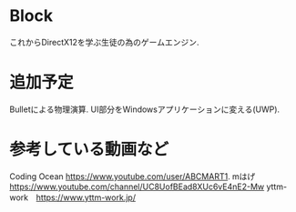 # Block
これからDirectX12を学ぶ生徒の為のゲームエンジン.
# 追加予定
Bulletによる物理演算.
UI部分をWindowsアプリケーションに変える(UWP).
# 参考している動画など
Coding Ocean https://www.youtube.com/user/ABCMART1.
mはげ https://www.youtube.com/channel/UC8UofBEad8XUc6vE4nE2-Mw
yttm-work　https://www.yttm-work.jp/
